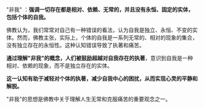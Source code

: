 "非我" ：**强调一切存在都是相对、依赖、无常的，并且没有永恒、固定的实体，包括个体的自我。**

佛教认为，我们常常对自己有一种错误的看法，认为自我是独立、永恒、不变的实体。然而，佛教主张，实际上，个体的自我是一系列无常的、相对的现象的集合，没有独立存在的永恒性。这种认知错误导致了执著和痛苦。

**通过理解"非我"的概念，人们被鼓励超越对自我存在的执著**，意识到自我是一种相对、依赖的现象，而不是独立存在的实体。

**这一认知有助于减轻对个体的执著，减少自我中心的困扰，从而实现心灵的平静和解脱。**

"非我"的思想是佛教中关于理解人生无常和克服痛苦的重要观念之一。